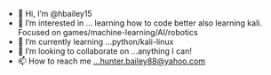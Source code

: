 - 👋 Hi, I’m @hbailey15
- 👀 I’m interested in ... learning how to code better also learning kali. Focused on games/machine-learning/AI/robotics
- 🌱 I’m currently learning ...python/kali-linux
- 💞️ I’m looking to collaborate on ...anything I can!
- 📫 How to reach me ...hunter.bailey88@yahoo.com

<!---
hbailey15/hbailey15 is a ✨ special ✨ repository because its `README.md` (this file) appears on your GitHub profile.
You can click the Preview link to take a look at your changes.
--->
